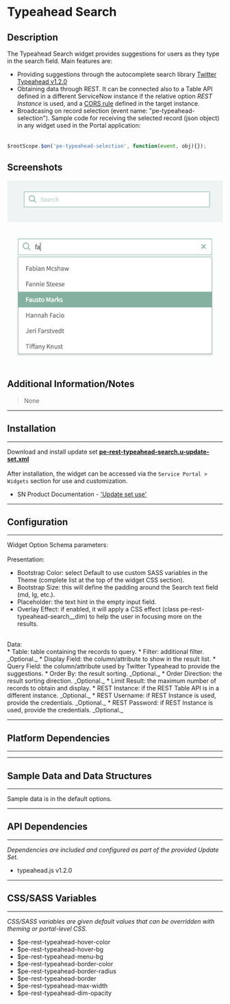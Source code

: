 # Typeahead Search

## Description

The Typeahead Search widget provides suggestions for users as they type in the search field. Main features are:
<br/>
* Providing suggestions through the autocomplete search library [Twitter Typeahead v1.2.0](https://github.com/corejavascript/typeahead.js)
* Obtaining data through REST. It can be connected also to a Table API defined in a different ServiceNow instance if the relative option _REST Instance_ is used, and a [CORS rule](https://docs.servicenow.com/bundle/london-application-development/page/integrate/inbound-rest/concept/c_CORSSupport.html) defined in the target instance.
* Broadcasing on record selection (event name: "pe-typeahead-selection"). Sample code for receiving the selected record (json object) in any widget used in the Portal application:

```javascript

$rootScope.$on('pe-typeahead-selection', function(event, obj){});

```

## Screenshots
![](../images/pe-rest-typeahead-search-01.png)

![](../images/pe-rest-typeahead-search-02.png)

## Additional Information/Notes
> None
---
## Installation
---
Download and install update set **[pe-rest-typeahead-search.u-update-set.xml](https://github.com/platform-experience/serviceportal-widget-library/blob/master/pe-rest-typeahead-search/pe-rest-typeahead-search.u-update-set.xml)** <br/><br/>
After installation, the widget can be accessed via the `Service Portal > Widgets` section for use and customization.<br/>
* SN Product Documentation - ['Update set use'](https://docs.servicenow.com/bundle/london-application-development/page/build/system-update-sets/concept/update-set-procedures.html)

---
## Configuration
---
Widget Option Schema parameters:
<br/><br/>
Presentation:
<br/>
* Bootstrap Color: select Default to use custom SASS variables in the Theme (complete list at the top of the widget CSS section).
* Bootstrap Size: this will define the padding around the Search text field (md, lg, etc.).
* Placeholder: the text hint in the empty input field.
* Overlay Effect: if enabled, it will apply a CSS effect (class pe-rest-typeahead-search__dim) to help the user in focusing more on the results.
<br/>
Data:
<br/>
* Table: table containing the records to query.
* Filter: additional filter. _Optional._
* Display Field: the column/attribute to show in the result list.
* Query Field: the column/attribute used by Twitter Typeahead to provide the suggestions.
* Order By: the result sorting. _Optional._
* Order Direction: the result sorting direction. _Optional._
* Limit Result: the maximum number of records to obtain and display.
* REST Instance: if the REST Table API is in a different instance. _Optional._
* REST Username: if REST Instance is used, provide the credentials. _Optional._
* REST Password: if REST Instance is used, provide the credentials. _Optional._

---
## Platform Dependencies
---

---
## Sample Data and Data Structures
---
Sample data is in the default options.

---
## API Dependencies
---
<i>Dependencies are included and configured as part of the provided Update Set.</i>
* typeahead.js v1.2.0
---
## CSS/SASS Variables
---
_CSS/SASS variables are given default values that can be overridden with theming or portal-level CSS._
* $pe-rest-typeahead-hover-color
* $pe-rest-typeahead-hover-bg
* $pe-rest-typeahead-menu-bg
* $pe-rest-typeahead-border-color
* $pe-rest-typeahead-border-radius
* $pe-rest-typeahead-border
* $pe-rest-typeahead-max-width
* $pe-rest-typeahead-dim-opacity
